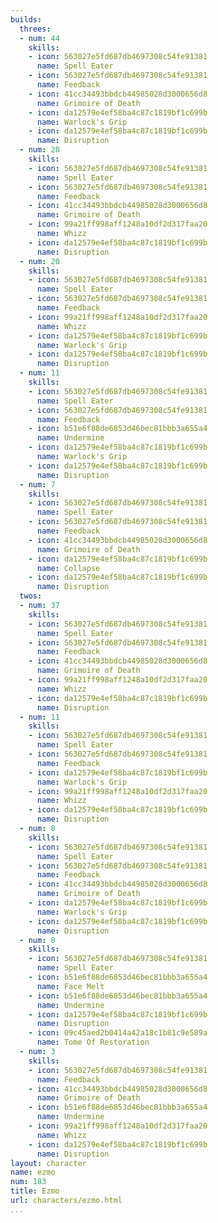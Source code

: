 ```yaml
---
builds:
  threes:
  - num: 44
    skills:
    - icon: 563027e5fd687db4697308c54fe91381
      name: Spell Eater
    - icon: 563027e5fd687db4697308c54fe91381
      name: Feedback
    - icon: 41cc34493bbdcb44985028d3000656d8
      name: Grimoire of Death
    - icon: da12579e4ef58ba4c87c1819bf1c699b
      name: Warlock's Grip
    - icon: da12579e4ef58ba4c87c1819bf1c699b
      name: Disruption
  - num: 28
    skills:
    - icon: 563027e5fd687db4697308c54fe91381
      name: Spell Eater
    - icon: 563027e5fd687db4697308c54fe91381
      name: Feedback
    - icon: 41cc34493bbdcb44985028d3000656d8
      name: Grimoire of Death
    - icon: 99a21ff998aff1248a10df2d317faa20
      name: Whizz
    - icon: da12579e4ef58ba4c87c1819bf1c699b
      name: Disruption
  - num: 20
    skills:
    - icon: 563027e5fd687db4697308c54fe91381
      name: Spell Eater
    - icon: 563027e5fd687db4697308c54fe91381
      name: Feedback
    - icon: 99a21ff998aff1248a10df2d317faa20
      name: Whizz
    - icon: da12579e4ef58ba4c87c1819bf1c699b
      name: Warlock's Grip
    - icon: da12579e4ef58ba4c87c1819bf1c699b
      name: Disruption
  - num: 11
    skills:
    - icon: 563027e5fd687db4697308c54fe91381
      name: Spell Eater
    - icon: 563027e5fd687db4697308c54fe91381
      name: Feedback
    - icon: b51e6f88de6853d46bec81bbb3a655a4
      name: Undermine
    - icon: da12579e4ef58ba4c87c1819bf1c699b
      name: Warlock's Grip
    - icon: da12579e4ef58ba4c87c1819bf1c699b
      name: Disruption
  - num: 7
    skills:
    - icon: 563027e5fd687db4697308c54fe91381
      name: Spell Eater
    - icon: 563027e5fd687db4697308c54fe91381
      name: Feedback
    - icon: 41cc34493bbdcb44985028d3000656d8
      name: Grimoire of Death
    - icon: da12579e4ef58ba4c87c1819bf1c699b
      name: Collapse
    - icon: da12579e4ef58ba4c87c1819bf1c699b
      name: Disruption
  twos:
  - num: 37
    skills:
    - icon: 563027e5fd687db4697308c54fe91381
      name: Spell Eater
    - icon: 563027e5fd687db4697308c54fe91381
      name: Feedback
    - icon: 41cc34493bbdcb44985028d3000656d8
      name: Grimoire of Death
    - icon: 99a21ff998aff1248a10df2d317faa20
      name: Whizz
    - icon: da12579e4ef58ba4c87c1819bf1c699b
      name: Disruption
  - num: 11
    skills:
    - icon: 563027e5fd687db4697308c54fe91381
      name: Spell Eater
    - icon: 563027e5fd687db4697308c54fe91381
      name: Feedback
    - icon: da12579e4ef58ba4c87c1819bf1c699b
      name: Warlock's Grip
    - icon: 99a21ff998aff1248a10df2d317faa20
      name: Whizz
    - icon: da12579e4ef58ba4c87c1819bf1c699b
      name: Disruption
  - num: 8
    skills:
    - icon: 563027e5fd687db4697308c54fe91381
      name: Spell Eater
    - icon: 563027e5fd687db4697308c54fe91381
      name: Feedback
    - icon: 41cc34493bbdcb44985028d3000656d8
      name: Grimoire of Death
    - icon: da12579e4ef58ba4c87c1819bf1c699b
      name: Warlock's Grip
    - icon: da12579e4ef58ba4c87c1819bf1c699b
      name: Disruption
  - num: 8
    skills:
    - icon: 563027e5fd687db4697308c54fe91381
      name: Spell Eater
    - icon: b51e6f88de6853d46bec81bbb3a655a4
      name: Face Melt
    - icon: b51e6f88de6853d46bec81bbb3a655a4
      name: Undermine
    - icon: da12579e4ef58ba4c87c1819bf1c699b
      name: Disruption
    - icon: 09c45aed2b0414a42a18c1b81c9e589a
      name: Tome Of Restoration
  - num: 3
    skills:
    - icon: 563027e5fd687db4697308c54fe91381
      name: Feedback
    - icon: 41cc34493bbdcb44985028d3000656d8
      name: Grimoire of Death
    - icon: b51e6f88de6853d46bec81bbb3a655a4
      name: Undermine
    - icon: 99a21ff998aff1248a10df2d317faa20
      name: Whizz
    - icon: da12579e4ef58ba4c87c1819bf1c699b
      name: Disruption
layout: character
name: ezmo
num: 183
title: Ezmo
url: characters/ezmo.html
...
```

